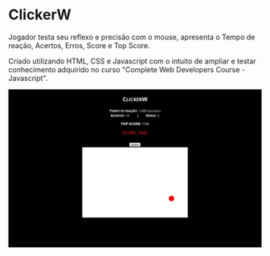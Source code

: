 # ClickerW
<p>
Jogador testa seu reflexo e precisão com o mouse, apresenta o Tempo de reação, Acertos, Erros, Score e Top Score.
</p>
<p>
Criado utilizando HTML, CSS e Javascript com o intuito de ampliar e testar conhecimento adquirido no curso "Complete Web Developers Course - Javascript". 
</p>

<img src="https://raw.githubusercontent.com/willsouto/ClickerW/master/Demo.jpg"></img>


